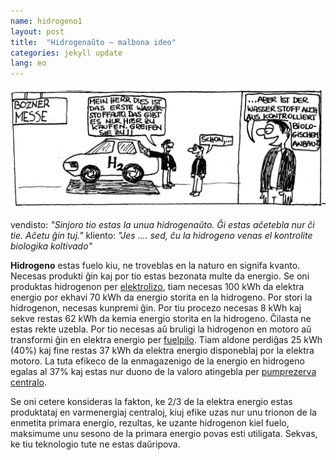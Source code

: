 ```yaml
---
name: hidrogeno1
layout: post
title:  "Hidrogenaŭto – malbona ideo"
categories: jekyll update
lang: eo
---
```

![Bild](../../bildoj/Wasserstoffauto.jpg)

vendisto: *"Sinjoro tio estas la unua hidrogenaŭto. Ĝi estas aĉetebla nur ĉi tie. Aĉetu ĝin tuj."*
kliento: *"Jes .... sed, ĉu la hidrogeno venas el kontrolite biologika koltivado"*

**Hidrogeno** estas fuelo kiu, ne troveblas en la naturo en signifa kvanto. Necesas produkti ĝin kaj por tio estas bezonata multe da energio. Se oni produktas hidrogenon per [elektrolizo](http://eo.wikipedia.org/wiki/Elektrolizo), tiam necesas 100 kWh da elektra energio por ekhavi 70 kWh da energio storita en la hidrogeno. Por stori la hidrogenon, necesas kunpremi ĝin. Por tiu procezo necesas 8 kWh kaj sekve restas 62 kWh da kemia energio storita en la hidrogeno. Ĉilasta ne estas rekte uzebla. Por tio necesas aŭ bruligi la hidrogenon en motoro aŭ transformi ĝin en elektra energio per [fuelpilo](http://eo.wikipedia.org/wiki/Fuelpilo). Tiam aldone perdiĝas 25 kWh (40%) kaj fine restas 37 kWh da elektra energio disponeblaj por la elektra motoro. La tuta efikeco de la enmagazenigo de la energio en hidrogeno egalas al 37% kaj estas nur duono de la valoro atingebla per [pumprezerva centralo](http://eo.wikipedia.org/wiki/Pumprezerva_akvoenergia_centralo).

Se oni cetere konsideras la fakton, ke 2/3 de la elektra energio estas produktataj en varmenergiaj centraloj, kiuj efike uzas nur unu trionon de la enmetita primara energio, rezultas, ke uzante hidrogenon kiel fuelo, maksimume unu sesono de la primara energio povas esti utiligata. Sekvas, ke tiu  teknologio tute ne estas daŭripova.
